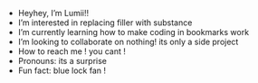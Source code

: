 -  Heyhey, I’m Lumii!!
-  I’m interested in replacing filler with substance
- I’m currently learning how to make coding in bookmarks work
-  I’m looking to collaborate on nothing! its only a side project
-  How to reach me ! you cant !
-  Pronouns: its a surprise
-  Fun fact: blue lock fan !

<!---
Lumiiaev/Lumiiaev is a ✨ special ✨ repository because its `README.md` (this file) appears on your GitHub profile.
You can click the Preview link to take a look at your changes.
--->
